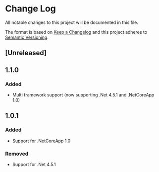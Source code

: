 # Change Log
All notable changes to this project will be documented in this file.

The format is based on [Keep a Changelog](http://keepachangelog.com/)
and this project adheres to [Semantic Versioning](http://semver.org/).

## [Unreleased]

## 1.1.0
### Added
- Multi framework support (now supporting .Net 4.5.1 and .NetCoreApp 1.0)

## 1.0.1
### Added
- Support for .NetCoreApp 1.0

### Removed
- Support for .Net 4.5.1
